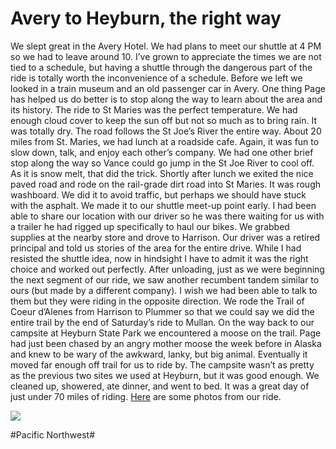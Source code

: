 # Avery to Heyburn, the right way
We slept great in the Avery Hotel. We had plans to meet our shuttle at 4 PM so we had to leave around 10. I’ve grown to appreciate the times we are not tied to a schedule, but having a shuttle through the dangerous part of the ride is totally worth the inconvenience of a schedule.
 Before we left we looked in a train museum and an old passenger car in Avery. One thing Page has helped us do better is to stop along the way to learn about the area and its history.
 The ride to St Maries was the perfect temperature. We had enough cloud cover to keep the sun off but not so much as to bring rain. It was totally dry. The road follows the St Joe’s River the entire way. About 20 miles from St. Maries, we had lunch at a roadside cafe. Again, it was fun to slow down, talk, and enjoy each other’s company. 
 We had one other brief stop along the way so Vance could go jump in the St Joe River to cool off. As it is snow melt, that did the trick. Shortly after lunch we exited the nice paved road and rode on the rail-grade dirt road into St Maries. It was rough washboard. We did it to avoid traffic, but perhaps we should have stuck with the asphalt.
 We made it to our shuttle meet-up point early. I had been able to share our location with our driver so he was there waiting for us with a trailer he had rigged up specifically to haul our bikes. We grabbed supplies at the nearby store and drove to Harrison. Our driver was a retired principal and told us stories of the area for the entire drive. While I had resisted the shuttle idea, now in hindsight I have to admit it was the right choice and worked out perfectly.
 After unloading, just as we were beginning the next segment of our ride, we saw another recumbent tandem similar to ours (but made by a different company). I wish we had been able to talk to them but they were riding in the opposite direction.
 We rode the Trail of Coeur d’Alenes from Harrison to Plummer so that we could say we did the entire trail by the end of Saturday’s ride to Mullan. On the way back to our campsite at Heyburn State Park we encountered a moose on the trail. Page had just been chased by an angry mother moose the week before in Alaska and knew to be wary of the awkward, lanky, but big animal. Eventually it moved far enough off trail for us to ride by.
 The campsite wasn’t as pretty as the previous two sites we used at Heyburn, but it was good enough. We cleaned up, showered, ate dinner, and went to bed.
 It was a great day of just under 70 miles of riding.
 [Here](https://photos.app.goo.gl/zmGG2E3TH3fyTZjA7) are some photos from our ride.
 
![](https://ride.whitings.org/wp-content/uploads/2021/06/IMG_1354-1024x768.jpg)

#Pacific Northwest#